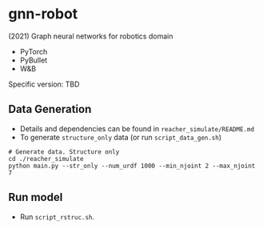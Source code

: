# gnn-robot
(2021) Graph neural networks for robotics domain


- PyTorch
- PyBullet
- W&B

Specific version: TBD


## Data Generation 
- Details and dependencies can be found in `reacher_simulate/README.md`
- To generate `structure_only` data (or run `script_data_gen.sh`)
```
# Generate data. Structure only
cd ./reacher_simulate
python main.py --str_only --num_urdf 1000 --min_njoint 2 --max_njoint 7
```

## Run model
- Run `script_rstruc.sh`.
